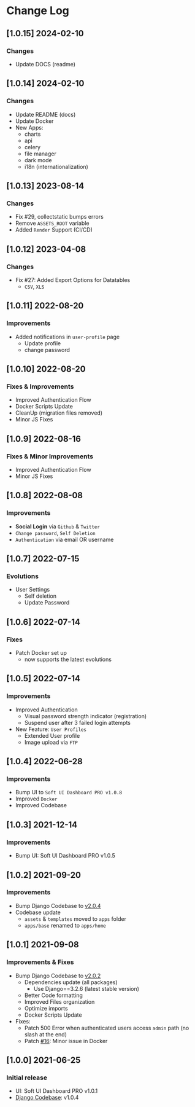 # Change Log

## [1.0.15] 2024-02-10
### Changes

- Update DOCS (readme)

## [1.0.14] 2024-02-10
### Changes

- Update README (docs)
- Update Docker
- New Apps:
  - charts
  - api
  - celery
  - file manager
  - dark mode 
  - i18n (internationalization) 

## [1.0.13] 2023-08-14
### Changes

- Fix #29, collectstatic bumps errors
- Remove `ASSETS_ROOT` variable
- Added `Render` Support (CI/CD)

## [1.0.12] 2023-04-08
### Changes

- Fix #27: Added Export Options for Datatables
  - `CSV`, `XLS` 

## [1.0.11] 2022-08-20
### Improvements

- Added notifications in `user-profile` page
  - Update profile
  - change password

## [1.0.10] 2022-08-20
### Fixes & Improvements

- Improved Authentication Flow
- Docker Scripts Update
- CleanUp (migration files removed)
- Minor JS Fixes

## [1.0.9] 2022-08-16
### Fixes & Minor Improvements

- Improved Authentication Flow
- Minor JS Fixes

## [1.0.8] 2022-08-08
### Improvements

- **Social Login** via `Github` & `Twitter`
- `Change password`, `Self Deletion`
- `Authentication` via email OR username

## [1.0.7] 2022-07-15
### Evolutions

- User Settings
  - Self deletion
  - Update Password 

## [1.0.6] 2022-07-14
### Fixes

- Patch Docker set up
  - now supports the latest evolutions

## [1.0.5] 2022-07-14
### Improvements

- Improved Authentication
  - Visual password strength indicator (registration)
  - Suspend user after 3 failed login attempts
- New Feature: `User Profiles`
  - Extended User profile
  - Image upload via `FTP`

## [1.0.4] 2022-06-28
### Improvements

- Bump UI to `Soft UI Dashboard PRO v1.0.8`
- Improved `Docker`
- Improved Codebase

## [1.0.3] 2021-12-14
### Improvements

- Bump UI: Soft UI Dashboard PRO v1.0.5

## [1.0.2] 2021-09-20
### Improvements 

- Bump Django Codebase to [v2.0.4](https://github.com/app-generator/boilerplate-code-django-dashboard/releases)
- Codebase update
  - `assets` & `templates` moved to `apps` folder
  - `apps/base` renamed to `apps/home`

## [1.0.1] 2021-09-08
### Improvements & Fixes

- Bump Django Codebase to [v2.0.2](https://github.com/app-generator/boilerplate-code-django-dashboard/releases)
  - Dependencies update (all packages)
    - Use Django==3.2.6 (latest stable version)
  - Better Code formatting
  - Improved Files organization
  - Optimize imports
  - Docker Scripts Update
- Fixes: 
  - Patch 500 Error when authenticated users access `admin` path (no slash at the end)
  - Patch [#16](https://github.com/app-generator/boilerplate-code-django-dashboard/issues/16): Minor issue in Docker 

## [1.0.0] 2021-06-25
### Initial release

- UI: Soft UI Dashboard PRO v1.0.1
- [Django Codebase](https://github.com/app-generator/boilerplate-code-django-dashboard): v1.0.4
